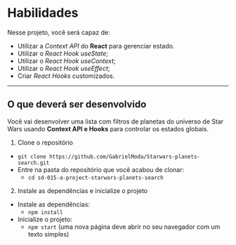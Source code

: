 # Habilidades

Nesse projeto, você será capaz de:

* Utilizar a _Context API_ do **React** para gerenciar estado.
* Utilizar o _React Hook useState_;
* Utilizar o _React Hook useContext_;
* Utilizar o _React Hook useEffect_;
* Criar _React Hooks_ customizados.

---
## O que deverá ser desenvolvido

Você vai desenvolver uma lista com filtros de planetas do universo de Star Wars usando **Context API e Hooks** para controlar os estados globais.

1. Clone o repositório
  * `git clone https://github.com/GabrielModa/Starwars-planets-search.git`
  * Entre na pasta do repositório que você acabou de clonar:
    * `cd sd-015-a-project-starwars-planets-search`

2. Instale as dependências e inicialize o projeto
  * Instale as dependências:
    * `npm install`
  * Inicialize o projeto:
    * `npm start` (uma nova página deve abrir no seu navegador com um texto simples)
 
